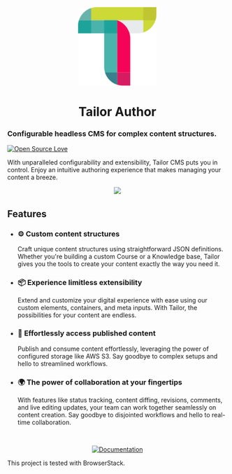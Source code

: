 <div align="center">
  <img width="180" src="./apps/frontend/public/img/default-logo-compact.svg">
</div>

<div align="center">
  <h1>Tailor Author</h1>
</div>

### Configurable headless CMS for complex content structures.

[![Open Source
Love](https://badgen.net/badge/Open%20Source/%E2%9D%A4/3eaf8e)](https://github.com/ellerbrock/open-source-badge/)

With unparalleled configurability and extensibility, Tailor CMS puts you in 
control. Enjoy an intuitive authoring experience that makes managing your 
content a breeze.

<div align = center>

![](https://github.com/user-attachments/assets/a9861692-4230-423a-b8cd-26e6005eb7bcf)

</div>

## Features

- ### ⚙️ Custom content structures
  Craft unique content structures using straightforward JSON definitions. 
  Whether you're building a custom Course or a Knowledge base, Tailor gives 
  you the tools to create your content exactly the way you need it.

- ### 📦 Experience limitless extensibility
  Extend and customize your digital experience with ease using our custom 
  elements, containers, and meta inputs. With Tailor, the possibilities for 
  your content are endless.

- ### 🚀 Effortlessly access published content
  Publish and consume content effortlessly, leveraging the power of configured 
  storage like AWS S3. Say goodbye to complex setups and hello to streamlined 
  workflows.

- ### 🌍 The power of collaboration at your fingertips
  With features like status tracking, content diffing, revisions, comments, 
  and live editing updates, your team can work together seamlessly on content 
  creation. Say goodbye to disjointed workflows and hello to real-time
  collaboration.

<br>
<div align = center>

[![Documentation](https://gist.githubusercontent.com/cxmeel/0dbc95191f239b631c3874f4ccf114e2/raw/documentation_learn.svg)](https://docs.tailor-cms.com/)

</div>

This project is tested with BrowserStack.
